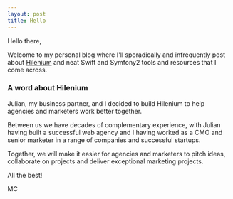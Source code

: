 ```yaml
---
layout: post
title: Hello
---
```


Hello there,

Welcome to my personal blog where I'll sporadically and infrequently post about [Hilenium](http://hilenium.com) and neat Swift and Symfony2 tools and resources that I come across.

### A word about Hilenium

Julian, my business partner, and I decided to build Hilenium to help agencies and marketers work better together.

Between us we have decades of complementary experience, with Julian having built a successful web agency and I having worked as a CMO and senior marketer in a range of companies and successful startups.

Together, we will make it easier for agencies and marketers to pitch ideas, collaborate on projects and deliver exceptional marketing projects.

All the best!

MC
